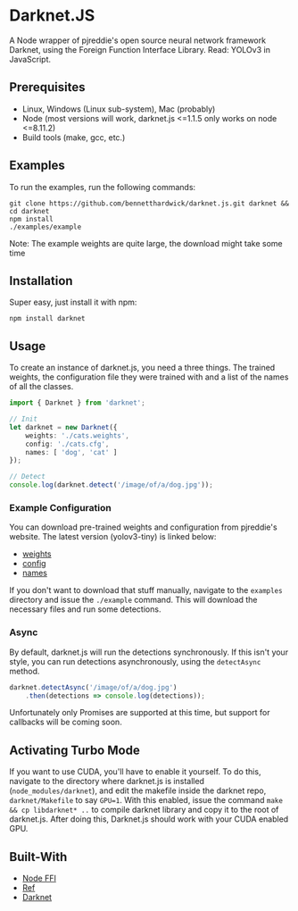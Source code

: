 # Darknet.JS
A Node wrapper of pjreddie's open source neural network framework Darknet, using the Foreign Function Interface Library. Read: YOLOv3 in JavaScript.

## Prerequisites
- Linux, Windows (Linux sub-system), Mac (probably)
- Node (most versions will work, darknet.js <=1.1.5 only works on node <=8.11.2)
- Build tools (make, gcc, etc.)

## Examples
To run the examples, run the following commands:
```
git clone https://github.com/bennetthardwick/darknet.js.git darknet && cd darknet
npm install
./examples/example
```
Note: The example weights are quite large, the download might take some time

## Installation
Super easy, just install it with npm:
```
npm install darknet
```

## Usage
To create an instance of darknet.js, you need a three things. The trained weights, the configuration file they were trained with and a list of the names of all the classes.
```typescript
import { Darknet } from 'darknet';

// Init
let darknet = new Darknet({
    weights: './cats.weights',
    config: './cats.cfg',
    names: [ 'dog', 'cat' ]
});

// Detect
console.log(darknet.detect('/image/of/a/dog.jpg'));
```

### Example Configuration
You can download pre-trained weights and configuration from pjreddie's website. The latest version (yolov3-tiny) is linked below: 
- [weights](https://pjreddie.com/media/files/yolov3-tiny.weights)
- [config](https://github.com/pjreddie/darknet/blob/master/cfg/yolov3-tiny.cfg)
- [names](https://raw.githubusercontent.com/pjreddie/darknet/master/data/coco.names)

If you don't want to download that stuff manually, navigate to the `examples` directory and issue the `./example` command. This will download the necessary files and run some detections.

### Async
By default, darknet.js will run the detections synchronously. If this isn't your style, you can run detections asynchronously, using the `detectAsync` method.
```typescript
darknet.detectAsync('/image/of/a/dog.jpg')
    .then(detections => console.log(detections));
```
Unfortunately only Promises are supported at this time, but support for callbacks will be coming soon.

## Activating Turbo Mode
If you want to use CUDA, you'll have to enable it yourself. To do this, navigate to the directory where darknet.js is installed (`node_modules/darknet`), and edit the makefile inside the darknet repo, `darknet/Makefile` to say `GPU=1`. With this enabled, issue the command `make && cp libdarknet* ..` to compile darknet library and copy it to the root of darknet.js. After doing this, Darknet.js should work with your CUDA enabled GPU.

## Built-With
- [Node FFI](https://github.com/node-ffi/node-ffi)
- [Ref](https://github.com/TooTallNate/ref)
- [Darknet](https://github.com/pjreddie/darknet)
